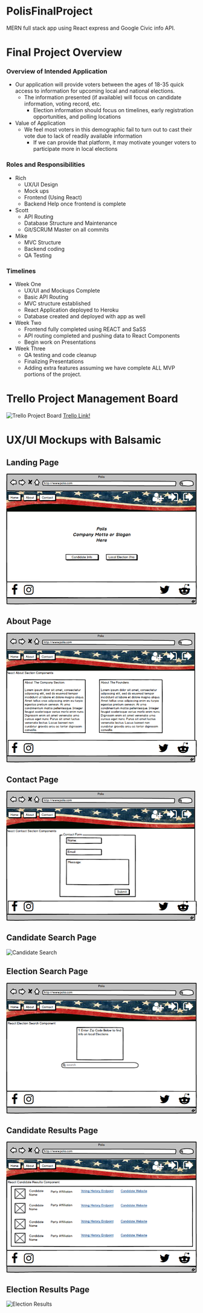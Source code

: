 # PolisFinalProject
MERN full stack app using React express and Google Civic info API.

# Final Project Overview
### Overview of Intended Application
* Our application will provide voters between the ages of 18-35 quick access to information for upcoming local and national elections.
    * The information presented (if available) will focus on candidate information, voting record, etc.
        * Election information should focus on timelines, early registration opportunities, and polling locations
* Value of Application
    * We feel most voters in this demographic fail to turn out to cast their vote due to lack of readily available information
        * If we can provide that platform, it may motivate younger voters to participate more in local elections
### Roles and Responsibilities
* Rich
    * UX/UI Design
    * Mock ups
    * Frontend (Using React)
    * Backend Help once frontend is complete
* Scott
    * API Routing
    * Database Structure and Maintenance
    * Git/SCRUM Master on all commits
* Mike
    * MVC Structure
    * Backend coding
    * QA Testing
### Timelines
* Week One
    * UX/UI and Mockups Complete
    * Basic API Routing 
    * MVC structure established
    * React Application deployed to Heroku
    * Database created and deployed with app as well
* Week Two
    * Frontend fully completed using REACT and SaSS
    * API routing completed and pushing data to React Components
    * Begin work on Presentations
* Week Three
    * QA testing and code cleanup
    * Finalizing Presentations
    * Adding extra features assuming we have complete ALL MVP portions of the project.

# Trello Project Management Board

![Trello Project Board](templates/images/trello-screenshot)
[Trello Link!](https://trello.com/b/1fDKIS8D/polis-project)

# UX/UI Mockups with Balsamic

## Landing Page
![Landing Page](templates/images/polis-landing-page.png)

## About Page
![About Page](templates/images/company-about-page.png)

## Contact Page
![Contact Page](templates/images/company-contact-page.png)

## Candidate Search Page
![Candidate Search](templates/images/polis-candidate-search-page.png)

## Election Search Page
![Election Search](templates/images/election-search-page.png)

## Candidate Results Page
![Candidate Results](templates/images/candidate-results-page.png)

## Election Results Page
![Election Results](template/images/election-results-page.png)






